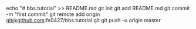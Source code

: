 echo "# bbs.tutorial" >> README.md
git init
git add README.md
git commit -m "first commit"
git remote add origin git@github.com:fs0427/bbs.tutorial.git
git push -u origin master
